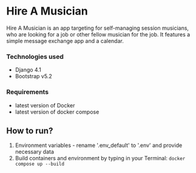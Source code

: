 # Hire A Musician
Hire A Musician is an app targeting for self-managing session musicians, who are looking for a job or other fellow 
musician for the job. It features a simple message exchange app and a calendar.

### Technologies used
- Django 4.1
- Bootstrap v5.2

### Requirements
- latest version of Docker
- latest version of docker compose

## How to run?
1. Environment variables - rename '.env_default' to '.env' and provide necessary data
2. Build containers and environment by typing in your Terminal: ```docker compose up --build```
